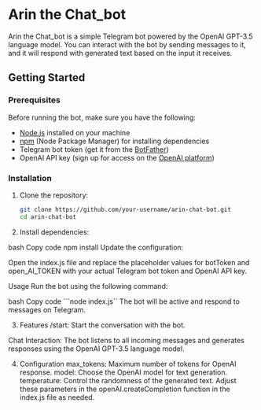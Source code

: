 # Arin the Chat_bot

Arin the Chat_bot is a simple Telegram bot powered by the OpenAI GPT-3.5 language model. You can interact with the bot by sending messages to it, and it will respond with generated text based on the input it receives.

## Getting Started

### Prerequisites

Before running the bot, make sure you have the following:

- [Node.js](https://nodejs.org/) installed on your machine
- [npm](https://www.npmjs.com/) (Node Package Manager) for installing dependencies
- Telegram bot token (get it from the [BotFather](https://core.telegram.org/bots#botfather))
- OpenAI API key (sign up for access on the [OpenAI platform](https://beta.openai.com/signup/))

### Installation

1. Clone the repository:

   ```bash
   git clone https://github.com/your-username/arin-chat-bot.git
   cd arin-chat-bot


2. Install dependencies:

bash
Copy code
npm install
Update the configuration:

Open the index.js file and replace the placeholder values for botToken and open_AI_TOKEN with your actual Telegram bot token and OpenAI API key.

Usage
Run the bot using the following command:

bash
Copy code
  ```node index.js``
  The bot will be active and respond to messages on Telegram.

3.  Features
/start: Start the conversation with the bot.

Chat Interaction: The bot listens to all incoming messages and generates responses using the OpenAI GPT-3.5 language model.

4.  Configuration
max_tokens: Maximum number of tokens for OpenAI response.
model: Choose the OpenAI model for text generation.
temperature: Control the randomness of the generated text.
Adjust these parameters in the openAI.createCompletion function in the index.js file as needed.

